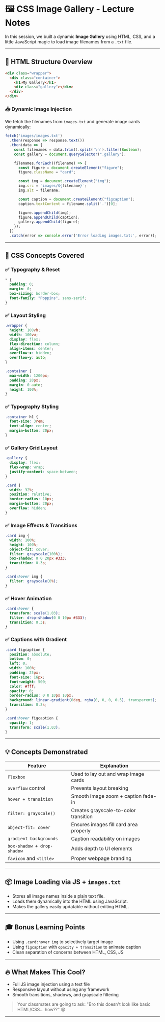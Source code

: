 # 🖼️ CSS Image Gallery - Lecture Notes

In this session, we built a dynamic **Image Gallery** using HTML, CSS, and a little JavaScript magic to load image filenames from a `.txt` file.

---

## 🧱 HTML Structure Overview

```html
<div class="wrapper">
  <div class="container">
    <h1>My Gallery</h1>
    <div class="gallery"></div>
  </div>
</div>
```

### 📥 Dynamic Image Injection

We fetch the filenames from `images.txt` and generate image cards dynamically:

```js
fetch('images/images.txt')
  .then(response => response.text())
  .then(data => {
    const filenames = data.trim().split('\n').filter(Boolean);
    const gallery = document.querySelector(".gallery");

    filenames.forEach((filename) => {
      const figure = document.createElement("figure");
      figure.className = "card";

      const img = document.createElement("img");
      img.src = `images/${filename}`;
      img.alt = filename;

      const caption = document.createElement("figcaption");
      caption.textContent = filename.split('.')[0];

      figure.appendChild(img);
      figure.appendChild(caption);
      gallery.appendChild(figure);
    });
  })
  .catch(error => console.error('Error loading images.txt:', error));
```

---

## 🎨 CSS Concepts Covered

### ✅ Typography & Reset

```css
* {
  padding: 0;
  margin: 0;
  box-sizing: border-box;
  font-family: "Poppins", sans-serif;
}
```

### ✅ Layout Styling

```css
.wrapper {
  height: 100vh;
  width: 100vw;
  display: flex;
  flex-direction: column;
  align-items: center;
  overflow-x: hidden;
  overflow-y: auto;
}

.container {
  max-width: 1200px;
  padding: 20px;
  margin: 0 auto;
  height: 100%;
}
```

### ✅ Typography Styling

```css
.container h1 {
  font-size: 3rem;
  text-align: center;
  margin-bottom: 20px;
}
```

### ✅ Gallery Grid Layout

```css
.gallery {
  display: flex;
  flex-wrap: wrap;
  justify-content: space-between;
}

.card {
  width: 32%;
  position: relative;
  border-radius: 10px;
  margin-bottom: 20px;
  overflow: hidden;
}
```

### ✅ Image Effects & Transitions

```css
.card img {
  width: 100%;
  height: 100%;
  object-fit: cover;
  filter: grayscale(100%);
  box-shadow: 0 0 20px #333;
  transition: 0.3s;
}

.card:hover img {
  filter: grayscale(0%);
}
```

### ✅ Hover Animation

```css
.card:hover {
  transform: scale(1.03);
  filter: drop-shadow(0 0 10px #333);
  transition: 0.3s;
}
```

### ✅ Captions with Gradient

```css
.card figcaption {
  position: absolute;
  bottom: 0;
  left: 0;
  width: 100%;
  padding: 25px;
  font-size: 16px;
  font-weight: 500;
  color: #fff;
  opacity: 0;
  border-radius: 0 0 10px 10px;
  background: linear-gradient(0deg, rgba(0, 0, 0, 0.5), transparent);
  transition: 0.3s;
}

.card:hover figcaption {
  opacity: 1;
  transform: scale(1.03);
}
```

---

## 💡 Concepts Demonstrated

| Feature                    | Explanation                            |
| -------------------------- | -------------------------------------- |
| `Flexbox`                  | Used to lay out and wrap image cards   |
| `overflow` control         | Prevents layout breaking               |
| `hover + transition`       | Smooth image zoom + caption fade-in    |
| `filter: grayscale()`      | Creates grayscale-to-color transition  |
| `object-fit: cover`        | Ensures images fill card area properly |
| `gradient backgrounds`     | Caption readability on images          |
| `box-shadow + drop-shadow` | Adds depth to UI elements              |
| `favicon` and `<title>`    | Proper webpage branding                |

---

## 📦 Image Loading via JS + `images.txt`

* Stores all image names inside a plain text file.
* Loads them dynamically into the HTML using JavaScript.
* Makes the gallery easily updatable without editing HTML.

---

## 🎓 Bonus Learning Points

* Using `.card:hover img` to selectively target image
* Using `figcaption` with `opacity + transition` to animate caption
* Clean separation of concerns between HTML, CSS, JS

---

## 🔥 What Makes This Cool?

* Full JS image injection using a text file
* Responsive layout without using any framework
* Smooth transitions, shadows, and grayscale filtering

> Your classmates are going to ask: "Bro this doesn't look like basic HTML/CSS... how??" 😎

---


